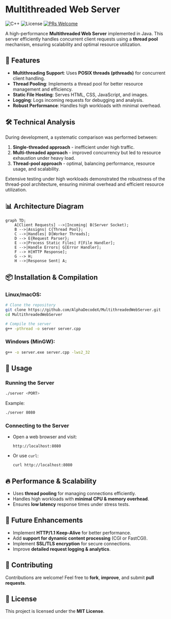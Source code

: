 # Multithreaded Web Server

![C++](https://img.shields.io/badge/C%2B%2B-17%2B-blue?style=flat&logo=c%2B%2B)
![License](https://img.shields.io/badge/License-MIT-green)
[![PRs Welcome](https://img.shields.io/badge/PRs-Welcome-brightgreen)](https://github.com/AlphaDecodeX/MultithreadedWebServer/pulls)

A high-performance **Multithreaded Web Server** implemented in Java. This server efficiently handles concurrent client requests using a **thread pool** mechanism, ensuring scalability and optimal resource utilization.

## 🌟 Features

- **Multithreading Support**: Uses **POSIX threads (pthreads)** for concurrent client handling.
- **Thread Pooling**: Implements a thread pool for better resource management and efficiency.
- **Static File Hosting**: Serves HTML, CSS, JavaScript, and images.
- **Logging**: Logs incoming requests for debugging and analysis.
- **Robust Performance**: Handles high workloads with minimal overhead.

## 🛠️ Technical Analysis

During development, a systematic comparison was performed between:
1. **Single-threaded approach** - inefficient under high traffic.
2. **Multi-threaded approach** - improved concurrency but led to resource exhaustion under heavy load.
3. **Thread-pool approach** - optimal, balancing performance, resource usage, and scalability.

Extensive testing under high workloads demonstrated the robustness of the thread-pool architecture, ensuring minimal overhead and efficient resource utilization.

## 📊 Architecture Diagram
```mermaid
graph TD;
    A[Client Requests] -->|Incoming| B(Server Socket);
    B -->|Assigns| C{Thread Pool};
    C -->|Handles| D[Worker Threads];
    D --> E{Request Parser};
    E -->|Process Static Files| F[File Handler];
    E -->|Handle Errors| G[Error Handler];
    F --> H[HTTP Response];
    G --> H;
    H -->|Response Sent| A;
```

## 📦 Installation & Compilation

### Linux/macOS:
```bash
# Clone the repository
git clone https://github.com/AlphaDecodeX/MultithreadedWebServer.git
cd MultithreadedWebServer

# Compile the server
g++ -pthread -o server server.cpp
```

### Windows (MinGW):
```bash
g++ -o server.exe server.cpp -lws2_32
```

## 🚀 Usage

### Running the Server
```bash
./server <PORT>
```
Example:
```bash
./server 8080
```

### Connecting to the Server
- Open a web browser and visit:
  ```
  http://localhost:8080
  ```
- Or use `curl`:
  ```bash
  curl http://localhost:8080
  ```


## 🔥 Performance & Scalability
- Uses **thread pooling** for managing connections efficiently.
- Handles high workloads with **minimal CPU & memory overhead**.
- Ensures **low latency** response times under stress tests.

## 🔮 Future Enhancements
- Implement **HTTP/1.1 Keep-Alive** for better performance.
- Add **support for dynamic content processing** (CGI or FastCGI).
- Implement **SSL/TLS encryption** for secure connections.
- Improve **detailed request logging & analytics**.

## 🤝 Contributing
Contributions are welcome! Feel free to **fork**, **improve**, and submit **pull requests**.

## 📜 License
This project is licensed under the **MIT License**.
